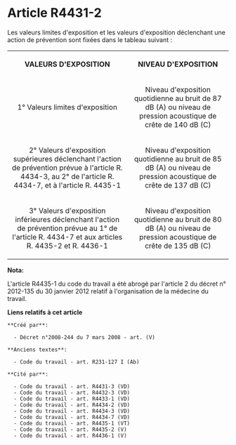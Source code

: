 # Article R4431-2

Les valeurs limites d'exposition et les valeurs d'exposition déclenchant une action de prévention sont fixées dans le tableau
suivant : 

<table>
      <tbody><tr>
        <th>

VALEURS D'EXPOSITION </th>
        <th>

NIVEAU D'EXPOSITION </th>
      </tr>
      <tr>
        <td align="center">

1° Valeurs limites d'exposition </td>
        <td align="center">

Niveau d'exposition quotidienne au bruit de 87 dB (A) ou niveau de pression acoustique de crête de 140 dB (C) </td>
      </tr>
      <tr>
        <td align="center">

2° Valeurs d'exposition supérieures déclenchant l'action de prévention prévue à l'article R. 4434-3, au 2° de l'article R.
4434-7, et à l'article R. 4435-1 </td>
        <td align="center">

Niveau d'exposition quotidienne au bruit de 85 dB (A) ou niveau de pression acoustique de crête de 137 dB (C) </td>
      </tr>
      <tr>
        <td align="center">

3° Valeurs d'exposition inférieures déclenchant l'action de prévention prévue au 1° de l'article R. 4434-7 et aux articles R.
4435-2 et R. 4436-1</td>
        <td align="center">

Niveau d'exposition quotidienne au bruit de 80 dB (A) ou niveau de pression acoustique de crête de 135 dB (C)</td>
      </tr>
    </tbody></table>

**Nota:**

L'article R4435-1 du code du travail a été abrogé par l'article 2 du décret n° 2012-135 du 30 janvier 2012 relatif à
l'organisation de la médecine du travail.

**Liens relatifs à cet article**

	**Créé par**:

	  - Décret n°2008-244 du 7 mars 2008 - art. (V)

	**Anciens textes**:

	  - Code du travail - art. R231-127 I (Ab)

	**Cité par**:

	  - Code du travail - art. R4431-3 (VD)
	  - Code du travail - art. R4432-3 (VD)
	  - Code du travail - art. R4433-1 (VD)
	  - Code du travail - art. R4434-2 (VD)
	  - Code du travail - art. R4434-3 (VD)
	  - Code du travail - art. R4434-7 (VD)
	  - Code du travail - art. R4435-1 (VT)
	  - Code du travail - art. R4435-2 (V)
	  - Code du travail - art. R4436-1 (V)
